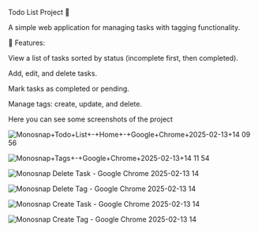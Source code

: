 Todo List Project 📝

A simple web application for managing tasks with tagging functionality.

📌 Features:

View a list of tasks sorted by status (incomplete first, then completed).

Add, edit, and delete tasks.

Mark tasks as completed or pending.

Manage tags: create, update, and delete.

Here you can see some screenshots of the project

![Monosnap+Todo+List+-+Home+-+Google+Chrome+2025-02-13+14 09 56](https://github.com/user-attachments/assets/4bb97e8d-1310-4a2b-861f-97837c842c11)

![Monosnap+Tags+-+Google+Chrome+2025-02-13+14 11 54](https://github.com/user-attachments/assets/05006937-1ab5-4f97-a18a-2af3fb2858db)

![Monosnap Delete Task - Google Chrome 2025-02-13 14](https://github.com/user-attachments/assets/08c3c3dc-9c1e-49cb-8d0a-fff47b86fa24)

![Monosnap Delete Tag - Google Chrome 2025-02-13 14](https://github.com/user-attachments/assets/2382e17d-dd4f-4c76-9cce-997472c8f97a)

![Monosnap Create Task - Google Chrome 2025-02-13 14](https://github.com/user-attachments/assets/d8ca37fd-b7a3-491a-9e02-fa23976eba56)

![Monosnap Create Tag - Google Chrome 2025-02-13 14](https://github.com/user-attachments/assets/7091c27b-7a82-4fd8-a67e-b9aa8f0cb23e)
